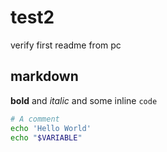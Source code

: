 # test2
verify first readme from pc

## markdown

**bold** and *italic* and some inline `code`

```bash
# A comment
echo 'Hello World'
echo "$VARIABLE"
```
